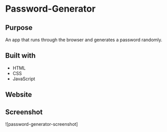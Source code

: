 # Password-Generator

## Purpose
An app that runs through the browser and generates a password randomly.

## Built with
* HTML
* CSS
* JavaScript

## Website


## Screenshot
![password-generator-screenshot]